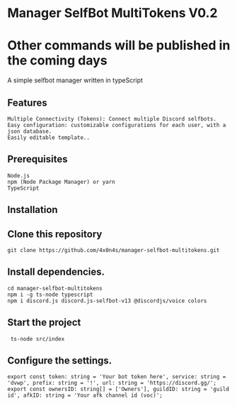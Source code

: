 # Manager SelfBot MultiTokens V0.2

# Other commands will be published in the coming days 

A simple selfbot manager written in typeScript 


## Features

    Multiple Connectivity (Tokens): Connect multiple Discord selfbots.
    Easy configuration: customizable configurations for each user, with a json database.
    Easily editable template..

## Prerequisites

    Node.js
    npm (Node Package Manager) or yarn
    TypeScript

## Installation

## Clone this repository

    git clone https://github.com/4x0n4s/manager-selfbot-multitokens.git
## Install dependencies.

    cd manager-selfbot-multitokens
    npm i -g ts-node typescript 
    npm i discord.js discord.js-selfbot-v13 @discordjs/voice colors
## Start the project

     ts-node src/index
## Configure the settings.

    export const token: string = 'Your bot token here', service: string = 'dvwp', prefix: string = '!', url: string = 'https://discord.gg/';
    export const ownersID: string[] = ['Owners'], guildID: string = 'guild id', afkID: string = 'Your afk channel id (voc)';
